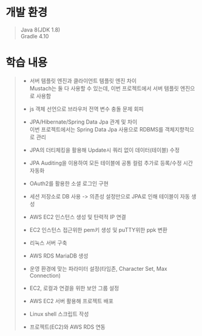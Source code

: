 # 개발 환경

>	Java 8(JDK 1.8)</br>
>	Gradle 4.10

# 학습 내용
> * 서버 템플릿 엔진과 클라이언트 템플릿 엔진 차이 </br>
> Mustach는 둘 다 사용할 수 있는데, 이번 프로젝트에서 서버 템플릿 엔진으로 사용함
>
> * js 객체 선언으로 브라우저 전역 변수 충돌 문제 회피
>
> * JPA/Hibernate/Spring Data Jpa 관계 및 차이</br>
> 이번 프로젝트에서는 Spring Data Jpa 사용으로 RDBMS를 객체지향적으로 관리
>* JPA의 더티체킹을 활용해 Update시 쿼리 없이 데이터(테이블) 수정
> * JPA Auditing을 이용하여 모든 테이블에 공통 컬럼 추가로 등록/수정 시간 자동화
>
> * OAuth2를 활용한 소셜 로그인 구현
> * 세션 저장소로 DB 사용 -> 의존성 설정만으로 JPA로 인해 테이블이 자동 생성
> 
> * AWS EC2 인스턴스 생성 및 탄력적 IP 연결
> * EC2 인스턴스 접근위한 pem키 생성 및 puTTY위한 ppk 변환
> * 리눅스 서버 구축
> 
> * AWS RDS MariaDB 생성
> * 운영 환경에 맞는 파라미터 설정(타임존, Character Set, Max Connection)
> * EC2, 로컬과 연결을 위한 보안 그룹 설정
> 
> * AWS EC2 서버 활용해 프로젝트 배포
> * Linux shell 스크립트 작성
> * 프로젝트(EC2)와 AWS RDS 연동